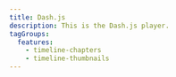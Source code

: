 ```yaml
---
title: Dash.js
description: This is the Dash.js player.
tagGroups:
  features:
    - timeline-chapters
    - timeline-thumbnails
---
```

